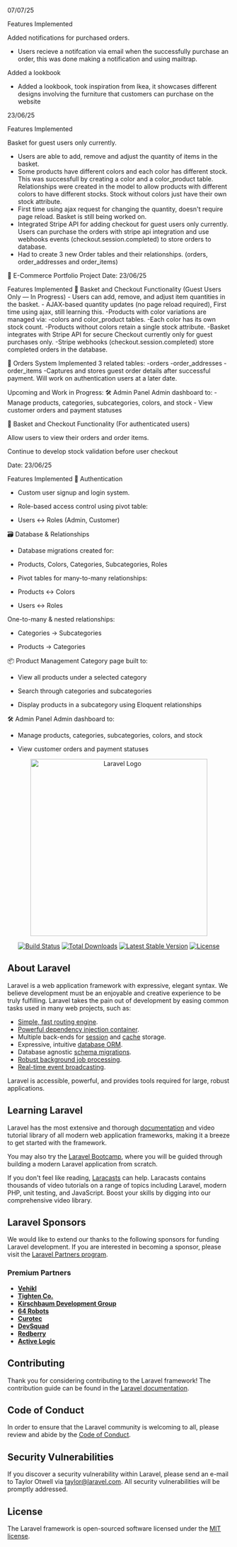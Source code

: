 07/07/25 

Features Implemented

Added notifications for purchased orders.
- Users recieve a notifcation via email when the successfully purchase an order, this was done making a notification and using mailtrap.

Added a lookbook
- Added a lookbook, took inspiration from Ikea, it showcases different designs involving the furniture that customers can purchase on the website  

23/06/25

Features Implemented

Basket for guest users only currently.
- Users are able to add, remove and adjust the quantity of items in the basket.
- Some products have different colors and each color has different stock. This was successfull by creating a color and a color_product table. Relationships were created in the model to allow products with different colors to have different stocks. Stock without colors just have their own stock attribute. 
- First time using ajax request for changing the quantity, doesn't require page reload. Basket is still being worked on.
- Integrated Stripe API for adding checkout for guest users only currently. Users can purchase the orders with stripe api integration and use webhooks events (checkout.session.completed) to store orders to database.
- Had to create 3 new Order tables and their relationships. (orders, order_addresses and order_items)


🛒 E-Commerce Portfolio Project
Date: 23/06/25

Features Implemented
🧺 Basket and Checkout Functionality (Guest Users Only — In Progress)
    - Users can add, remove, and adjust item quantities in the basket.
    - AJAX-based quantity updates (no page reload required), First time using ajax, still learning this.
    -Products with color variations are managed via:
        -colors and color_product tables.
        -Each color has its own stock count.
        -Products without colors retain a single stock attribute.
    -Basket integrates with Stripe API for secure Checkout currently only for guest purchases only.
    -Stripe webhooks (checkout.session.completed) store completed orders in the database.

🧾 Orders System
Implemented 3 related tables:
    -orders
    -order_addresses
    -order_items
    -Captures and stores guest order details after successful payment. Will work on authentication users at a later date.


Upcoming and Work in Progress:
🛠️ Admin Panel
Admin dashboard to:
    - Manage products, categories, subcategories, colors, and stock
    - View customer orders and payment statuses

🧺 Basket and Checkout Functionality (For authenticated users)

Allow users to view their orders and order items. 

Continue to develop stock validation before user checkout


Date: 23/06/25

 Features Implemented
🔐 Authentication
- Custom user signup and login system.

- Role-based access control using pivot table:

- Users ↔️ Roles (Admin, Customer)

🗃️ Database & Relationships
- Database migrations created for:

- Products, Colors, Categories, Subcategories, Roles

- Pivot tables for many-to-many relationships:

- Products ↔️ Colors

- Users ↔️ Roles

One-to-many & nested relationships:

- Categories → Subcategories

- Products → Categories

📦 Product Management
Category page built to:

- View all products under a selected category

- Search through categories and subcategories

- Display products in a subcategory using Eloquent relationships


🛠️ Admin Panel
Admin dashboard to:

- Manage products, categories, subcategories, colors, and stock

- View customer orders and payment statuses







<p align="center"><a href="https://laravel.com" target="_blank"><img src="https://raw.githubusercontent.com/laravel/art/master/logo-lockup/5%20SVG/2%20CMYK/1%20Full%20Color/laravel-logolockup-cmyk-red.svg" width="400" alt="Laravel Logo"></a></p>

<p align="center">
<a href="https://github.com/laravel/framework/actions"><img src="https://github.com/laravel/framework/workflows/tests/badge.svg" alt="Build Status"></a>
<a href="https://packagist.org/packages/laravel/framework"><img src="https://img.shields.io/packagist/dt/laravel/framework" alt="Total Downloads"></a>
<a href="https://packagist.org/packages/laravel/framework"><img src="https://img.shields.io/packagist/v/laravel/framework" alt="Latest Stable Version"></a>
<a href="https://packagist.org/packages/laravel/framework"><img src="https://img.shields.io/packagist/l/laravel/framework" alt="License"></a>
</p>

## About Laravel

Laravel is a web application framework with expressive, elegant syntax. We believe development must be an enjoyable and creative experience to be truly fulfilling. Laravel takes the pain out of development by easing common tasks used in many web projects, such as:

- [Simple, fast routing engine](https://laravel.com/docs/routing).
- [Powerful dependency injection container](https://laravel.com/docs/container).
- Multiple back-ends for [session](https://laravel.com/docs/session) and [cache](https://laravel.com/docs/cache) storage.
- Expressive, intuitive [database ORM](https://laravel.com/docs/eloquent).
- Database agnostic [schema migrations](https://laravel.com/docs/migrations).
- [Robust background job processing](https://laravel.com/docs/queues).
- [Real-time event broadcasting](https://laravel.com/docs/broadcasting).

Laravel is accessible, powerful, and provides tools required for large, robust applications.

## Learning Laravel

Laravel has the most extensive and thorough [documentation](https://laravel.com/docs) and video tutorial library of all modern web application frameworks, making it a breeze to get started with the framework.

You may also try the [Laravel Bootcamp](https://bootcamp.laravel.com), where you will be guided through building a modern Laravel application from scratch.

If you don't feel like reading, [Laracasts](https://laracasts.com) can help. Laracasts contains thousands of video tutorials on a range of topics including Laravel, modern PHP, unit testing, and JavaScript. Boost your skills by digging into our comprehensive video library.

## Laravel Sponsors

We would like to extend our thanks to the following sponsors for funding Laravel development. If you are interested in becoming a sponsor, please visit the [Laravel Partners program](https://partners.laravel.com).

### Premium Partners

- **[Vehikl](https://vehikl.com)**
- **[Tighten Co.](https://tighten.co)**
- **[Kirschbaum Development Group](https://kirschbaumdevelopment.com)**
- **[64 Robots](https://64robots.com)**
- **[Curotec](https://www.curotec.com/services/technologies/laravel)**
- **[DevSquad](https://devsquad.com/hire-laravel-developers)**
- **[Redberry](https://redberry.international/laravel-development)**
- **[Active Logic](https://activelogic.com)**

## Contributing

Thank you for considering contributing to the Laravel framework! The contribution guide can be found in the [Laravel documentation](https://laravel.com/docs/contributions).

## Code of Conduct

In order to ensure that the Laravel community is welcoming to all, please review and abide by the [Code of Conduct](https://laravel.com/docs/contributions#code-of-conduct).

## Security Vulnerabilities

If you discover a security vulnerability within Laravel, please send an e-mail to Taylor Otwell via [taylor@laravel.com](mailto:taylor@laravel.com). All security vulnerabilities will be promptly addressed.

## License

The Laravel framework is open-sourced software licensed under the [MIT license](https://opensource.org/licenses/MIT).
